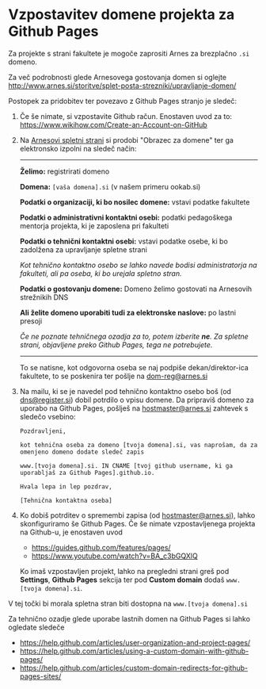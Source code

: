Vzpostavitev domene projekta za Github Pages
============================================

Za projekte s strani fakultete je mogoče zaprositi Arnes za brezplačno `.si` domeno.

Za več podrobnosti glede Arnesovega gostovanja domen si oglejte http://www.arnes.si/storitve/splet-posta-strezniki/upravljanje-domen/

Postopek za pridobitev ter povezavo z Github Pages stranjo je sledeč:

1. Če še nimate, si vzpostavite Github račun. Enostaven uvod za to: https://www.wikihow.com/Create-an-Account-on-GitHub

2. Na [Arnesovi spletni strani](https://www.arnes.si/storitve/splet-posta-strezniki/registracija-si-domene/) si prodobi "Obrazec za domene" ter ga elektronsko izpolni na sledeč način:

   ---

   **Želimo:** registrirati domeno

   **Domena:** `[vaša domena].si` (v našem primeru ookab.si)

   **Podatki o organizaciji, ki bo nosilec domene:** vstavi podatke fakultete

   **Podatki o administrativni kontaktni osebi:** podatki pedagoškega mentorja projekta, ki je zaposlena pri fakulteti

   **Podatki o tehnični kontaktni osebi:** vstavi podatke osebe, ki bo zadolžena za upravljanje spletne strani

   _Kot tehnično kontaktno osebo se lahko navede bodisi administratorja na fakulteti, ali pa oseba, ki bo urejala spletno stran._

   **Podatki o gostovanju domene:** Domeno želimo gostovati na Arnesovih strežnikih DNS

   **Ali želite domeno uporabiti tudi za elektronske naslove:** po lastni presoji

   _Če ne poznate tehničnega ozadja za to, potem izberite **ne**. Za spletne strani, objavljene preko Github Pages, tega ne potrebujete._

   ---

   To se natisne, kot odgovorna oseba se naj podpiše dekan/direktor-ica fakultete, to se poskenira ter pošlje na dom-reg@arnes.si

3. Na mailu, ki se je navedel pod tehnično kontaktno osebo boš (od dns@register.si) dobil potrdilo o vpisu domene.
   Da pripraviš domeno za uporabo na Github Pages, pošlješ na hostmaster@arnes.si zahtevek s sledečo vsebino:

   ```
   Pozdravljeni,

   kot tehnična oseba za domeno [tvoja domena].si, vas naprošam, da za omenjeno domeno dodate sledeč zapis

   www.[tvoja domena].si. IN CNAME [tvoj github username, ki ga uporabljaš za Github Pages].github.io.

   Hvala lepa in lep pozdrav,

   [Tehnična kontaktna oseba]
   ```

4. Ko dobiš potrditev o spremembi zapisa (od hostmaster@arnes.si), lahko skonfiguriramo še Github Pages.
   Če še nimate vzpostavljenega projekta na Github-u, je enostaven uvod

      * https://guides.github.com/features/pages/
      * https://www.youtube.com/watch?v=BA_c3bGQXlQ

   Ko imaš vzpostavljen projekt, lahko na pregledni strani greš pod **Settings**, **Github Pages** sekcija ter pod **Custom domain** dodaš `www.[tvoja domena].si`.

V tej točki bi morala spletna stran biti dostopna na `www.[tvoja domena].si`

Za tehnično ozadje glede uporabe lastnih domen na Github Pages si lahko ogledate sledeče

* https://help.github.com/articles/user-organization-and-project-pages/
* https://help.github.com/articles/using-a-custom-domain-with-github-pages/
* https://help.github.com/articles/custom-domain-redirects-for-github-pages-sites/
